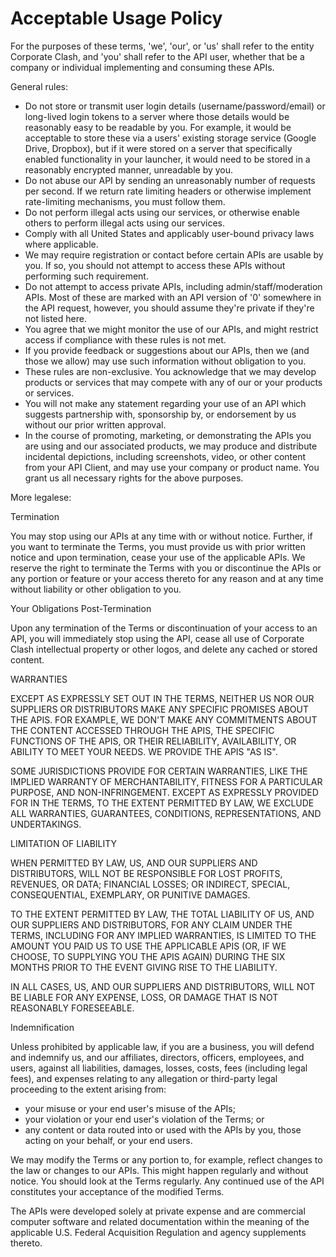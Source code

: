 # Acceptable Usage Policy

For the purposes of these terms, 'we', 'our', or 'us' shall refer to the entity Corporate Clash, and 'you' shall refer to the API user, whether that be a company or individual implementing and consuming these APIs.

General rules:

- Do not store or transmit user login details (username/password/email) or long-lived login tokens to a server where those details would be reasonably easy to be readable by you. For example, it would be acceptable to  store these via a users' existing storage service (Google Drive, Dropbox), but if it were stored on a server that specifically enabled functionality in your launcher, it would need to be stored in a reasonably encrypted manner, unreadable by you.
- Do not abuse our API by sending an unreasonably number of requests per second. If we return rate limiting headers or otherwise implement rate-limiting mechanisms, you must follow them.
- Do not perform illegal acts using our services, or otherwise enable others to perform illegal acts using our services.
- Comply with all United States and applicably user-bound privacy laws where applicable.
- We may require registration or contact before certain APIs are usable by you. If so, you should not attempt to access these APIs without performing such requirement.
- Do not attempt to access private APIs, including admin/staff/moderation APIs. Most of these are marked with an API version of '0' somewhere in the API request, however, you should assume they're private if they're not listed here.
- You agree that we might monitor the use of our APIs, and might restrict access if compliance with these rules is not met.
- If you provide feedback or suggestions about our APIs, then we (and those we allow) may use such information without obligation to you.
- These rules are non-exclusive. You acknowledge that we may develop products or services that may compete with any of our or your products or services.
- You will not make any statement regarding your use of an API which suggests partnership with, sponsorship by, or endorsement by us without our prior written approval.
- In the course of promoting, marketing, or demonstrating the APIs you are using and our associated products, we may produce and distribute incidental depictions, including screenshots, video, or other content from your API Client, and may use your company or product name. You grant us all necessary rights for the above purposes.

More legalese:

Termination

You may stop using our APIs at any time with or without notice. Further, if you want to terminate the Terms, you must provide us with prior written notice and upon termination, cease your use of the applicable APIs. We reserve the right to terminate the Terms with you or discontinue the APIs or any portion or feature or your access thereto for any reason and at any time without liability or other obligation to you.

Your Obligations Post-Termination

Upon any termination of the Terms or discontinuation of your access to an API, you will immediately stop using the API, cease all use of Corporate Clash intellectual property or other logos, and delete any cached or stored content.

WARRANTIES

EXCEPT AS EXPRESSLY SET OUT IN THE TERMS, NEITHER US NOR OUR SUPPLIERS OR DISTRIBUTORS MAKE ANY SPECIFIC PROMISES ABOUT THE APIS. FOR EXAMPLE, WE DON'T MAKE ANY COMMITMENTS ABOUT THE CONTENT ACCESSED THROUGH THE APIS, THE SPECIFIC FUNCTIONS OF THE APIS, OR THEIR RELIABILITY, AVAILABILITY, OR ABILITY TO MEET YOUR NEEDS. WE PROVIDE THE APIS "AS IS".

SOME JURISDICTIONS PROVIDE FOR CERTAIN WARRANTIES, LIKE THE IMPLIED WARRANTY OF MERCHANTABILITY, FITNESS FOR A PARTICULAR PURPOSE, AND NON-INFRINGEMENT. EXCEPT AS EXPRESSLY PROVIDED FOR IN THE TERMS, TO THE EXTENT PERMITTED BY LAW, WE EXCLUDE ALL WARRANTIES, GUARANTEES, CONDITIONS, REPRESENTATIONS, AND UNDERTAKINGS.

LIMITATION OF LIABILITY

WHEN PERMITTED BY LAW, US, AND OUR SUPPLIERS AND DISTRIBUTORS, WILL NOT BE RESPONSIBLE FOR LOST PROFITS, REVENUES, OR DATA; FINANCIAL LOSSES; OR INDIRECT, SPECIAL, CONSEQUENTIAL, EXEMPLARY, OR PUNITIVE DAMAGES.

TO THE EXTENT PERMITTED BY LAW, THE TOTAL LIABILITY OF US, AND OUR SUPPLIERS AND DISTRIBUTORS, FOR ANY CLAIM UNDER THE TERMS, INCLUDING FOR ANY IMPLIED WARRANTIES, IS LIMITED TO THE AMOUNT YOU PAID US TO USE THE APPLICABLE APIS (OR, IF WE CHOOSE, TO SUPPLYING YOU THE APIS AGAIN) DURING THE SIX MONTHS PRIOR TO THE EVENT GIVING RISE TO THE LIABILITY.

IN ALL CASES, US, AND OUR SUPPLIERS AND DISTRIBUTORS, WILL NOT BE LIABLE FOR ANY EXPENSE, LOSS, OR DAMAGE THAT IS NOT REASONABLY FORESEEABLE.

Indemnification

Unless prohibited by applicable law, if you are a business, you will defend and indemnify us, and our affiliates, directors, officers, employees, and users, against all liabilities, damages, losses, costs, fees (including legal fees), and expenses relating to any allegation or third-party legal proceeding to the extent arising from:

- your misuse or your end user's misuse of the APIs;
- your violation or your end user's violation of the Terms; or
- any content or data routed into or used with the APIs by you, those acting on your behalf, or your end users.

We may modify the Terms or any portion to, for example, reflect changes to the law or changes to our APIs. This might happen regularly and without notice. You should look at the Terms regularly. Any continued use of the API constitutes your acceptance of the modified Terms.

The APIs were developed solely at private expense and are commercial computer software and related documentation within the meaning of the applicable U.S. Federal Acquisition Regulation and agency supplements thereto.
